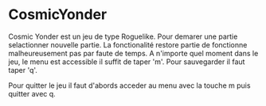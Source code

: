 # CosmicYonder
Cosmic Yonder est un jeu de type Roguelike.
Pour demarer une partie selactionner nouvelle partie.
La fonctionalité restore partie de fonctionne malheureusement pas par faute de temps.
A n'importe quel moment dans le jeu, le menu est accessible il suffit de taper 'm'.
Pour sauvegarder il faut taper 'q'.


Pour quitter le jeu il faut d'abords acceder au menu avec la touche m puis quitter avec q.

